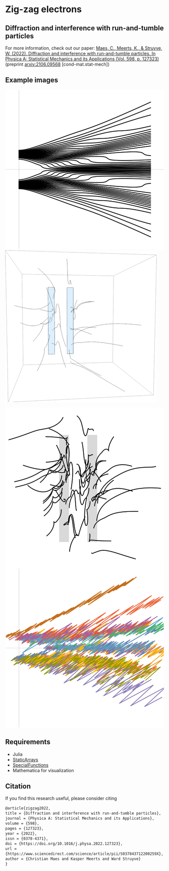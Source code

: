 # Zig-zag electrons
## Diffraction and interference with run-and-tumble particles

For more information, check out our paper: [Maes, C., Meerts, K., & Struyve, W. (2022). Diffraction and interference with run-and-tumble particles. In Physica A: Statistical Mechanics and its Applications (Vol. 598, p. 127323)]( https://doi.org/10.1016/j.physa.2022.127323) (preprint [arxiv:2106.09568](https://arxiv.org/abs/2106.09568) [cond-mat.stat-mech])

## Example images

![No curling or tumbling, x=0](double_classic_0_x0.svg)
![Spin x, no tumbling,3D view](double_curl_x_eq_3d.png)

![Spin x, no tumbling, screen view](double_curl_x_eq_observer.svg)
![Spin xyz, tumbling](double_zigzag_xyz_eq.svg)


## Requirements

* Julia
* [StaticArrays](https://juliaarrays.github.io/StaticArrays.jl/stable/)
* [SpecialFunctions](https://specialfunctions.juliamath.org/)
* Mathematica for visualization

## Citation

If you find this research useful, please consider citing
```
@article{zigzag2022,
title = {Diffraction and interference with run-and-tumble particles},
journal = {Physica A: Statistical Mechanics and its Applications},
volume = {598},
pages = {127323},
year = {2022},
issn = {0378-4371},
doi = {https://doi.org/10.1016/j.physa.2022.127323},
url = {https://www.sciencedirect.com/science/article/pii/S037843712200259X},
author = {Christian Maes and Kasper Meerts and Ward Struyve}
}
```
